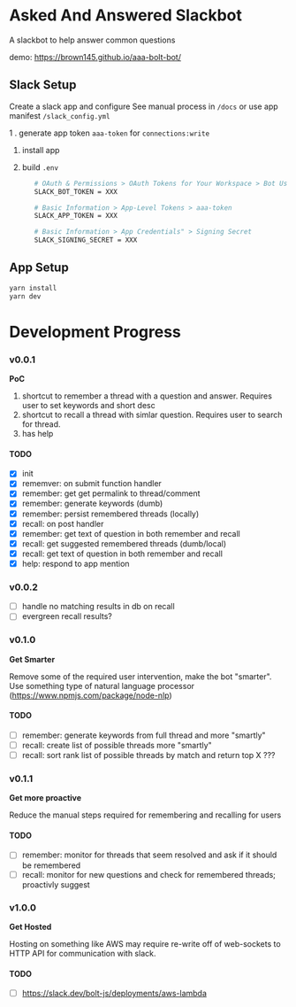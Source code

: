 # Asked And Answered Slackbot
A slackbot to help answer common questions 

demo: https://brown145.github.io/aaa-bolt-bot/

## Slack Setup
Create a slack app and configure
See manual process in `/docs` or use app manifest `/slack_config.yml`

1 . generate app token `aaa-token` for `connections:write`
1. install app
1. build `.env`

   ```bash
      # OAuth & Permissions > OAuth Tokens for Your Workspace > Bot User OAuth Token
      SLACK_BOT_TOKEN = XXX

      # Basic Information > App-Level Tokens > aaa-token
      SLACK_APP_TOKEN = XXX

      # Basic Information > App Credentials" > Signing Secret
      SLACK_SIGNING_SECRET = XXX
   ```

## App Setup
```bash
yarn install
yarn dev
```

# Development Progress

### v0.0.1
**PoC**

 1. shortcut to remember a thread with a question and answer. Requires user to set keywords and short desc
 1. shortcut to recall a thread with simlar question. Requires user to search for thread.
 1. has help

#### TODO
 - [x] init
 - [x] rememver: on submit function handler
 - [x] remember: get get permalink to thread/comment
 - [x] remember: generate keywords (dumb)
 - [x] remember: persist remembered threads (locally)
 - [x] recall: on post handler
 - [x] remember: get text of question in both remember and recall
 - [x] recall: get suggested remembered threads (dumb/local)
 - [x] recall: get text of question in both remember and recall
 - [x] help: respond to app mention

### v0.0.2
 - [ ] handle no matching results in db on recall
 - [ ] evergreen recall results?

### v0.1.0
**Get Smarter**

Remove some of the required user intervention, make the bot "smarter". Use something type of natural language processor (https://www.npmjs.com/package/node-nlp)

#### TODO
- [ ] remember: generate keywords from full thread and more "smartly"
- [ ] recall: create list of possible threads more "smartly"
- [ ] recall: sort rank list of possible threads by match and return top X ???

### v0.1.1
**Get more proactive**

Reduce the manual steps required for remembering and recalling for users

#### TODO
- [ ] remember: monitor for threads that seem resolved and ask if it should be remembered
- [ ] recall: monitor for new questions and check for remembered threads; proactivly suggest

### v1.0.0
**Get Hosted**

Hosting on something like AWS may require re-write off of web-sockets to HTTP API for communication with slack.

#### TODO
 - [ ] https://slack.dev/bolt-js/deployments/aws-lambda
